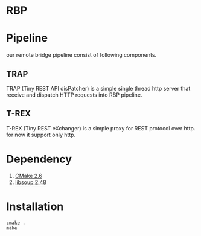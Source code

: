RBP
=======
# Pipeline
our remote bridge pipeline consist of following
components.

## TRAP
TRAP (Tiny REST API disPatcher) is a simple
single thread http server that receive and dispatch
HTTP requests into RBP pipeline.

## T-REX
T-REX (Tiny REST eXchanger) is a simple proxy
for REST protocol over http. for now it support
only http.

# Dependency
1. [CMake 2.6](http://cmake.org)
2. [libsoup 2.48](https://developer.gnome.org/libsoup/stable/)

# Installation
```
cmake .
make
```
